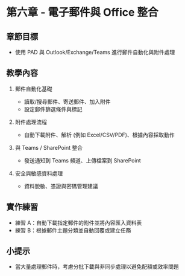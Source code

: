 # 第六章 - 電子郵件與 Office 整合

## 章節目標
- 使用 PAD 與 Outlook/Exchange/Teams 進行郵件自動化與附件處理

## 教學內容
1. 郵件自動化基礎
   - 讀取/搜尋郵件、寄送郵件、加入附件
   - 設定郵件篩選條件與標記

2. 附件處理流程
   - 自動下載附件、解析 (例如 Excel/CSV/PDF)、根據內容採取動作

3. 與 Teams / SharePoint 整合
   - 發送通知到 Teams 頻道、上傳檔案到 SharePoint

4. 安全與敏感資料處理
   - 資料脫敏、憑證與密碼管理建議

## 實作練習
- 練習 A：自動下載指定郵件的附件並將內容匯入資料表
- 練習 B：根據郵件主題分類並自動回覆或建立任務

## 小提示
- 當大量處理郵件時，考慮分批下載與非同步處理以避免配額或效率問題

